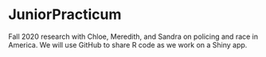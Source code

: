 # JuniorPracticum
Fall 2020 research with Chloe, Meredith, and Sandra on policing and race in America.
We will use GitHub to share R code as we work on a Shiny app.